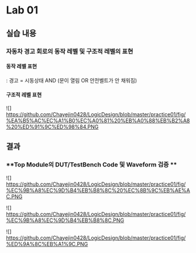 # Lab 01

## 실습 내용

### **자동차 경고 회로의 동작 레벨 및 구조적 레벨의 표현**

#### **동작 레벨 표현**
: 경고 = 시동상태 AND (문이 열림 OR 안전벨트가 안 채워짐)

#### **구조적 레벨 표현**
![] https://github.com/Chayejin0428/LogicDesign/blob/master/practice01/fig/%EA%B5%AC%EC%A1%B0%EC%A0%81%20%EB%A0%88%EB%B2%A8%20%ED%91%9C%ED%98%84.PNG

## 결과

### **Top Module의 DUT/TestBench Code 및 Waveform 검증 **
![] https://github.com/Chayejin0428/LogicDesign/blob/master/practice01/fig/%EC%9B%A8%EC%9D%B4%EB%B8%8C%20%EC%8B%9C%EB%AE%AC.PNG

![] https://github.com/Chayejin0428/LogicDesign/blob/master/practice01/fig/%EC%9B%A8%EC%9D%B4%EB%B8%8C.PNG

![] https://github.com/Chayejin0428/LogicDesign/blob/master/practice01/fig/%ED%9A%8C%EB%A1%9C.PNG

<!--stackedit_data:
eyJoaXN0b3J5IjpbMTI2MjQ2NzY2MF19
-->